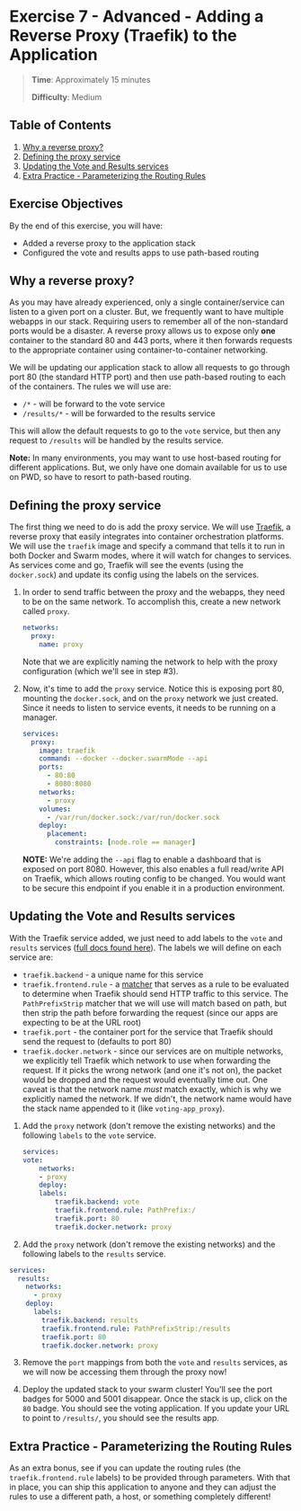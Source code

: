 # Exercise 7 - Advanced - Adding a Reverse Proxy (Traefik) to the Application

> **Time**: Approximately 15 minutes
>
> **Difficulty**: Medium

## Table of Contents

1. [Why a reverse proxy?](#why-a-reverse-proxy)
2. [Defining the proxy service](#defining-the-proxy-service)
3. [Updating the Vote and Results services](#updating-the-vote-and-results-services)
4. [Extra Practice - Parameterizing the Routing Rules](#extra-practice-parameterizing-the-routing-rules)

## Exercise Objectives

By the end of this exercise, you will have:

- Added a reverse proxy to the application stack
- Configured the vote and results apps to use path-based routing


## Why a reverse proxy?

As you may have already experienced, only a single container/service can listen to a given port on a cluster. But, we frequently want to have multiple webapps in our stack. Requiring users to remember all of the non-standard ports would be a disaster. A reverse proxy allows us to expose only **one** container to the standard 80 and 443 ports, where it then forwards requests to the appropriate container using container-to-container networking.

We will be updating our application stack to allow all requests to go through port 80 (the standard HTTP port) and then use path-based routing to each of the containers. The rules we will use are:

- `/*` - will be forward to the vote service
- `/results/*` - will be forwarded to the results service

This will allow the default requests to go to the `vote` service, but then any request to `/results` will be handled by the results service.

**Note:** In many environments, you may want to use host-based routing for different applications. But, we only have one domain available for us to use on PWD, so have to resort to path-based routing.


## Defining the proxy service

The first thing we need to do is add the proxy service. We will use [Traefik](https://traefik.io), a reverse proxy that easily integrates into container orchestration platforms. We will use the `traefik` image and specify a command that tells it to run in both Docker and Swarm modes, where it will watch for changes to services. As services come and go, Traefik will see the events (using the `docker.sock`) and update its config using the labels on the services.

1. In order to send traffic between the proxy and the webapps, they need to be on the same network. To accomplish this, create a new network called `proxy`.

    ```yaml
    networks:
      proxy:
        name: proxy
    ```

    Note that we are explicitly naming the network to help with the proxy configuration (which we'll see in step #3).

2. Now, it's time to add the `proxy` service. Notice this is exposing port 80, mounting the `docker.sock`, and on the `proxy` network we just created. Since it needs to listen to service events, it needs to be running on a manager.

    ```yaml
    services:
      proxy:
        image: traefik
        command: --docker --docker.swarmMode --api
        ports:
          - 80:80
          - 8080:8080
        networks:
          - proxy
        volumes:
          - /var/run/docker.sock:/var/run/docker.sock
        deploy:
          placement:
            constraints: [node.role == manager]
    ```

    **NOTE:** We're adding the `--api` flag to enable a dashboard that is exposed on port 8080. However, this also enables a full read/write API on Traefik, which allows routing config to be changed. You would want to be secure this endpoint if you enable it in a production environment.



## Updating the Vote and Results services

With the Traefik service added, we just need to add labels to the `vote` and `results` services ([full docs found here](https://docs.traefik.io/configuration/backends/docker/#labels-overriding-default-behavior)). The labels we will define on each service are:

- `traefik.backend` - a unique name for this service
- `traefik.frontend.rule` - a [matcher](https://docs.traefik.io/basics/#matchers) that serves as a rule to be evaluated to determine when Traefik should send HTTP traffic to this service. The `PathPrefixStrip` matcher that we will use will match based on path, but then strip the path before forwarding the request (since our apps are expecting to be at the URL root)
- `traefik.port` - the container port for the service that Traefik should send the request to (defaults to port 80)
- `traefik.docker.network` - since our services are on multiple networks, we explicitly tell Traefik which network to use when forwarding the request. If it picks the wrong network (and one it's not on), the packet would be dropped and the request would eventually time out. One caveat is that the network name _must_ match exactly, which is why we explicitly named the network. If we didn't, the network name would have the stack name appended to it (like `voting-app_proxy`).

1. Add the `proxy` network (don't remove the existing networks) and the following `labels` to the `vote` service.

    ```yaml
    services:
    vote:
        networks:
        - proxy
        deploy:
        labels:
            traefik.backend: vote
            traefik.frontend.rule: PathPrefix:/
            traefik.port: 80
            traefik.docker.network: proxy
    ```

2. Add the `proxy` network (don't remove the existing networks) and the following labels to the `results` service.

```yaml
services:
  results:
    networks:
      - proxy
    deploy:
      labels:
        traefik.backend: results
        traefik.frontend.rule: PathPrefixStrip:/results
        traefik.port: 80
        traefik.docker.network: proxy
```

3. Remove the `port` mappings from both the `vote` and `results` services, as we will now be accessing them through the proxy now!

4. Deploy the updated stack to your swarm cluster! You'll see the port badges for 5000 and 5001 disappear. Once the stack is up, click on the `80` badge. You should see the voting application. If you update your URL to point to `/results/`, you should see the results app.



## Extra Practice - Parameterizing the Routing Rules

As an extra bonus, see if you can update the routing rules (the `traefik.frontend.rule` labels) to be provided through parameters. With that in place, you can ship this application to anyone and they can adjust the rules to use a different path, a host, or something completely different!
